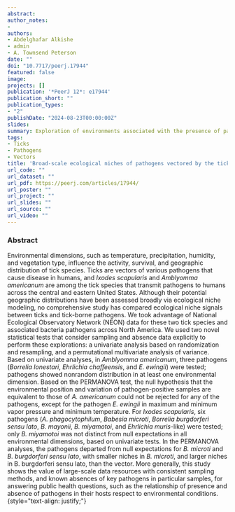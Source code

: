 ```yaml
---
abstract: 
author_notes:
-
authors:
- Abdelghafar Alkishe
- admin
- A. Townsend Peterson
date: ""
doi: "10.7717/peerj.17944"
featured: false
image:
projects: []
publication: '*PeerJ 12*: e17944'
publication_short: ""
publication_types:
- "2"
publishDate: "2024-08-23T00:00:00Z"
slides: 
summary: Exploration of environments associated with the presence of pathogens in two ticks in the US.
tags:
- Ticks
- Pathogens
- Vectors
title: 'Broad-scale ecological niches of pathogens vectored by the ticks Ixodes scapularis and Amblyomma americanum in North America'
url_code: ""
url_dataset: ""
url_pdf: https://peerj.com/articles/17944/
url_poster: ""
url_project: ""
url_slides: ""
url_source: ""
url_video: ""
---
```


### Abstract

Environmental dimensions, such as temperature, precipitation, humidity, and 
vegetation type, influence the activity, survival, and geographic distribution 
of tick species. Ticks are vectors of various pathogens that cause disease in 
humans, and *Ixodes scapularis* and *Amblyomma americanum* are among the tick 
species that transmit pathogens to humans across the central and eastern 
United States. Although their potential geographic distributions have been 
assessed broadly via ecological niche modeling, no comprehensive study has 
compared ecological niche signals between ticks and tick-borne pathogens. We 
took advantage of National Ecological Observatory Network (NEON) data for these 
two tick species and associated bacteria pathogens across North America. We used 
two novel statistical tests that consider sampling and absence data explicitly 
to perform these explorations: a univariate analysis based on randomization and 
resampling, and a permutational multivariate analysis of variance. Based on 
univariate analyses, in *Amblyomma americanum*, three pathogens (*Borrelia lonestari*,
*Ehrlichia chaffeensis*, and *E. ewingii*) were tested; pathogens 
showed nonrandom distribution in at least one environmental dimension. Based 
on the PERMANOVA test, the null hypothesis that the environmental position and 
variation of pathogen-positive samples are equivalent to those of *A. americanum* 
could not be rejected for any of the pathogens, except for the pathogen 
*E. ewingii* in maximum and minimum vapor pressure and minimum temperature. 
For *Ixodes scapularis*, six pathogens (*A. phagocytophilum*, *Babesia microti*, 
*Borrelia burgdorferi* *sensu lato*, *B. mayonii*, *B. miyamotoi*, and 
*Ehrlichia muris*-like) were tested; only *B. miyamotoi* was not distinct from null 
expectations in all environmental dimensions, based on univariate tests. 
In the PERMANOVA analyses, the pathogens departed from null expectations for 
*B. microti* and *B. burgdorferi sensu lato*, with smaller niches in *B. microti*, and 
larger niches in B. burgdorferi sensu lato, than the vector. More generally,
this study shows the value of large-scale data resources with consistent 
sampling methods, and known absences of key pathogens in particular samples, 
for answering public health questions, such as the relationship of presence 
and absence of pathogens in their hosts respect to environmental conditions.
{style="text-align: justify;"}

<br>
